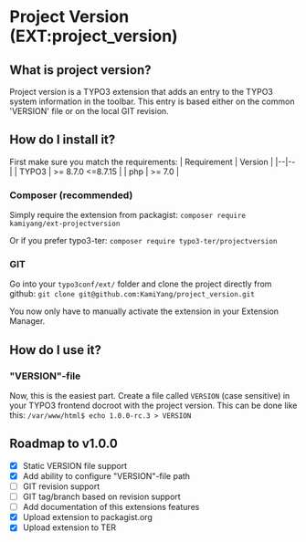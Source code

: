 # Project Version (EXT:project_version)  

## What is project version?
Project version is a TYPO3  extension that adds an entry to the TYPO3 system information in the toolbar. This entry is based either on the common 'VERSION' file or on the local GIT revision.

## How do I install it? 
First make sure you match the requirements:
| Requirement | Version |
|--|--|
| TYPO3 | >= 8.7.0 <=8.7.15 |
| php | >= 7.0 |

### Composer (recommended)
Simply require the extension from packagist: 
`composer require kamiyang/ext-projectversion`

Or if you prefer typo3-ter:
`composer require typo3-ter/projectversion`

### GIT
Go into your `typo3conf/ext/` folder and clone the project directly from github:
`git clone git@github.com:KamiYang/project_version.git`

You now only have to manually activate the extension in your Extension Manager.

## How do I use it?
### "VERSION"-file
Now, this is the easiest part. Create a file called `VERSION` (case sensitive) in your TYPO3 frontend docroot with the project version. This can be done like this: 
`/var/www/html$ echo 1.0.0-rc.3 > VERSION`

## Roadmap to v1.0.0
 
 - [x] Static VERSION file support
 - [x] Add ability to configure "VERSION"-file path
 - [ ] GIT revision support
 - [ ] GIT tag/branch based on revision support
 - [ ] Add documentation of this extensions features
 - [x] Upload extension to packagist.org
 - [x] Upload extension to TER
